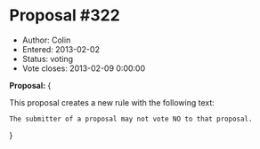 Proposal #322
============= 
* Author: Colin
* Entered: 2013-02-02 
* Status: voting
* Vote closes: 2013-02-09 0:00:00

__Proposal:__
{

This proposal creates a new rule with the following text:

    The submitter of a proposal may not vote NO to that proposal.

}
